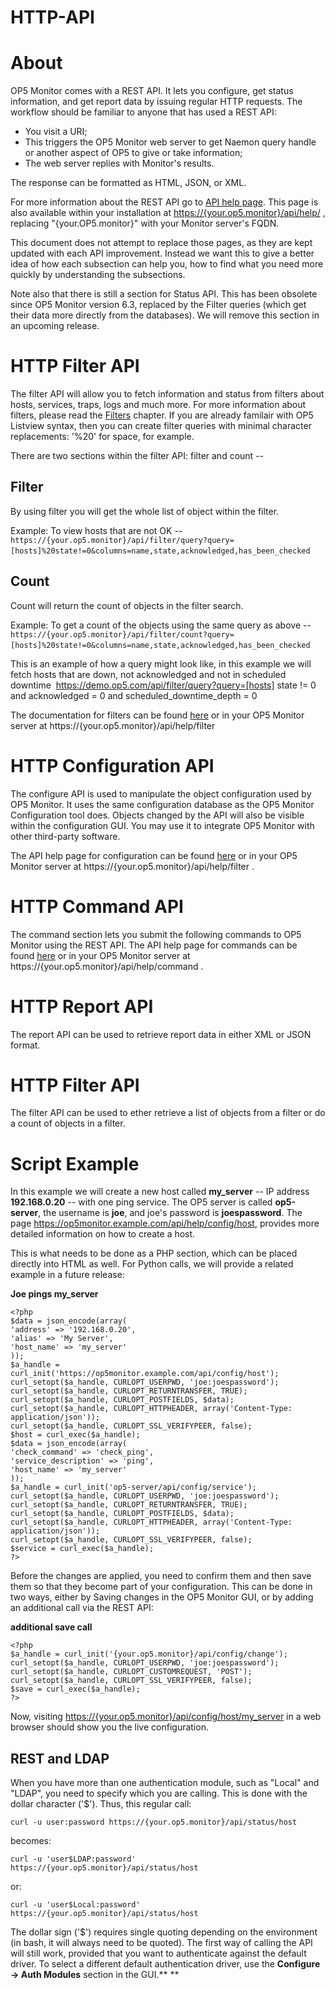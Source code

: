 # HTTP-API

# About

OP5 Monitor comes with a REST API. It lets you configure, get status information, and get report data by issuing regular HTTP requests. The workflow should be familiar to anyone that has used a REST API:

-   You visit a URI;
-   This triggers the OP5 Monitor web server to get Naemon query handle or another aspect of OP5 to give or take information;
-   The web server replies with Monitor's results.

The response can be formatted as HTML, JSON, or XML.

For more information about the REST API go to [API help page](https://demo%40op5.com:MonitorDemo123@demo.op5.com/api/help). This page is also available within your installation at [https://{your.op5.monitor}/api/help/](https://your-op5-monitor/api/help/) , replacing "{your.OP5.monitor}" with your Monitor server's FQDN.

This document does not attempt to replace those pages, as they are kept updated with each API improvement. Instead we want this to give a better idea of how each subsection can help you, how to find what you need more quickly by understanding the subsections.

Note also that there is still a section for Status API. This has been obsolete since OP5 Monitor version 6.3, replaced by the Filter queries (which get their data more directly from the databases). We will remove this section in an upcoming release. 

# HTTP Filter API

The filter API will allow you to fetch information and status from filters about hosts, services, traps, logs and much more. For more information about filters, please read the [Filters](Filters) chapter. If you are already familair with OP5 Listview syntax, then you can create filter queries with minimal character replacements: '%20' for space, for example.

There are two sections within the filter API: filter and count --

## Filter

By using filter you will get the whole list of object within the filter.

Example: To view hosts that are not OK --
`https://{your.op5.monitor}/api/filter/query?query=[hosts]%20state!=0&columns=name,state,acknowledged,has_been_checked` 

## Count

Count will return the count of objects in the filter search.

Example: To get a count of the objects using the same query as above --
`https://{your.op5.monitor}/api/filter/count?query=[hosts]%20state!=0&columns=name,state,acknowledged,has_been_checked` 

This is an example of how a query might look like, in this example we will fetch hosts that are down, not acknowledged and not in scheduled downtime
 https://demo.op5.com/api/filter/query?query=[hosts] state != 0 and acknowledged = 0 and scheduled\_downtime\_depth = 0

The documentation for filters can be found [here](https://demo%40op5.com:MonitorDemo123@demo.op5.com/api/help/filter) or in your OP5 Monitor server at https://{your.op5.monitor}/api/help/filter

# HTTP Configuration API

The configure API is used to manipulate the object configuration used by OP5 Monitor. It uses the same configuration database as the OP5 Monitor Configuration tool does. Objects changed by the API will also be visible within the configuration GUI. You may use it to integrate OP5 Monitor with other third-party software.

The API help page for configuration can be found [here](https://demo%40op5.com:MonitorDemo123@demo.op5.com/api/help/config) or in your OP5 Monitor server at https://{your.op5.monitor}/api/help/filter .

# HTTP Command API

The command section lets you submit the following commands to OP5 Monitor using the REST API. The API help page for commands can be found [here](https://demo%40op5.com:MonitorDemo123@demo.op5.com/api/help/command) or in your OP5 Monitor server at https://{your.op5.monitor}/api/help/command .

# HTTP Report API

The report API can be used to retrieve report data in either XML or JSON format.

# HTTP Filter API

The filter API can be used to ether retrieve a list of objects from a filter or do a count of objects in a filter.

# Script Example

In this example we will create a new host called **my\_server** -- IP address **192.168.0.20** -- with one ping service. The OP5 server is called **op5-server**, the username is **joe**, and joe's password is **joespassword**. The page <https://op5monitor.example.com/api/help/config/host>, provides more detailed information on how to create a host.

This is what needs to be done as a PHP section, which can be placed directly into HTML as well. For Python calls, we will provide a related example in a future release:

**Joe pings my\_server**

``` {.php data-syntaxhighlighter-params="brush: php; gutter: false; theme: Confluence" data-theme="Confluence" style="brush: php; gutter: false; theme: Confluence"}
<?php
$data = json_encode(array(
'address' => '192.168.0.20',
'alias' => 'My Server',
'host_name' => 'my_server'
));
$a_handle = curl_init('https://op5monitor.example.com/api/config/host');
curl_setopt($a_handle, CURLOPT_USERPWD, 'joe:joespassword');
curl_setopt($a_handle, CURLOPT_RETURNTRANSFER, TRUE);
curl_setopt($a_handle, CURLOPT_POSTFIELDS, $data);
curl_setopt($a_handle, CURLOPT_HTTPHEADER, array('Content-Type: application/json'));
curl_setopt($a_handle, CURLOPT_SSL_VERIFYPEER, false);
$host = curl_exec($a_handle); 
$data = json_encode(array(
'check_command' => 'check_ping',
'service_description' => 'ping',
'host_name' => 'my_server'
));
$a_handle = curl_init('op5-server/api/config/service');
curl_setopt($a_handle, CURLOPT_USERPWD, 'joe:joespassword');
curl_setopt($a_handle, CURLOPT_RETURNTRANSFER, TRUE);
curl_setopt($a_handle, CURLOPT_POSTFIELDS, $data);
curl_setopt($a_handle, CURLOPT_HTTPHEADER, array('Content-Type: application/json'));
curl_setopt($a_handle, CURLOPT_SSL_VERIFYPEER, false);
$service = curl_exec($a_handle);
?>
```

Before the changes are applied, you need to confirm them and then save them so that they become part of your configuration. This can be done in two ways, either by Saving changes in the OP5 Monitor GUI, or by adding an additional call via the REST API:

**additional save call**

``` {.php data-syntaxhighlighter-params="brush: php; gutter: false; theme: Confluence" data-theme="Confluence" style="brush: php; gutter: false; theme: Confluence"}
<?php
$a_handle = curl_init('{your.op5.monitor}/api/config/change');
curl_setopt($a_handle, CURLOPT_USERPWD, 'joe:joespassword');
curl_setopt($a_handle, CURLOPT_CUSTOMREQUEST, 'POST');
curl_setopt($a_handle, CURLOPT_SSL_VERIFYPEER, false);
$save = curl_exec($a_handle);
?>
```

Now, visiting [https://{your.op5.monitor}/api/config/host/my\_server](https://op5-server/api/config/host/my_server) in a web browser should show you the live configuration.

## REST and LDAP

When you have more than one authentication module, such as "Local" and "LDAP", you need to specify which you are calling. This is done with the dollar character ('\$'). Thus, this regular call:

`curl -u user:password https://{your.op5.monitor}/api/status/host`

becomes:

`curl -u 'user$LDAP:password' https://{your.op5.monitor}/api/status/host`

or:

`curl -u 'user$Local:password' https://{your.op5.monitor}/api/status/host`

The dollar sign ('\$') requires single quoting depending on the environment (in bash, it will always need to be quoted). The first way of calling the API will still work, provided that you want to authenticate against the default driver. To select a different default authentication driver, use the **Configure -\> Auth Modules** section in the GUI.**
**


